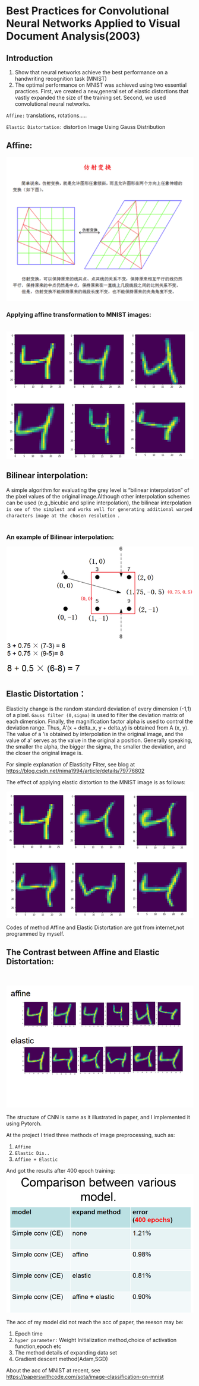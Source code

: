 Best Practices for Convolutional Neural Networks
Applied to Visual Document Analysis(2003)
=======
Introduction
---------
1. Show that neural networks achieve the best performance on a handwriting recognition task (MNIST)
2. The optimal performance on MNIST was achieved using two essential practices. 
First, we created a new,general set of elastic distortions that vastly expanded the size of the training set. 
Second, we used convolutional neural networks.


`Affine:`
translations, rotations.....

`Elastic Distortation:`
distortion Image Using Gauss Distribution


Affine:
----------
![affine method](https://github.com/FrankXu0808/Thesis_Reappearance-BestPracticeOfCNNinMnist/raw/master/images/affine.png)  

### Applying affine transformation to MNIST images:<br><br>
![affine result](https://github.com/FrankXu0808/Thesis_Reappearance-BestPracticeOfCNNinMnist/raw/master/images/affine_exa.png)  

Bilinear interpolation:
--------------
A simple algorithm for evaluating the grey level is “bilinear interpolation” of the pixel values of the original image.Although other interpolation schemes can be used (e.g.,bicubic  and  spline  interpolation),  the  bilinear interpolation `is one of the simplest and works well for generating additional warped characters image at the chosen resolution `.
<br><br>
### An example of Bilinear interpolation:
![affine method](https://github.com/FrankXu0808/Thesis_Reappearance-BestPracticeOfCNNinMnist/raw/master/images/Bilinear_interpolation.png) 

Elastic Distortation：
----------------
Elasticity change is the random standard deviation of every dimension (-1,1) of a pixel. `Gauss filter (0,sigma)` is used to filter the deviation matrix of each dimension. Finally, the magnification factor alpha is used to control the deviation range. Thus, A'(x + delta_x, y + delta_y) is obtained from A (x, y). The value of a 'is obtained by interpolation in the original image, and the value of a' serves as the value in the original a position. Generally speaking, the smaller the alpha, the bigger the sigma, the smaller the deviation, and the closer the original image is.

For simple explanation of Elasticity Filter, see blog at https://blog.csdn.net/nima1994/article/details/79776802

The effect of applying elastic distortion to the MNIST image is as follows:
<br><br>
![affine result](https://github.com/FrankXu0808/Thesis_Reappearance-BestPracticeOfCNNinMnist/raw/master/images/elastic_transformation.png)

Codes of method Affine and Elastic Distortation are got from internet,not programmed by myself.

The Contrast between Affine and Elastic Distortation:
-------------
<br><br>
![affine result](https://github.com/FrankXu0808/Thesis_Reappearance-BestPracticeOfCNNinMnist/raw/master/images/compare.png)  

The structure of CNN is same as it illustrated in paper, and I implemented it using Pytorch.

At the project I tried three methods of image preprocessing, such as:
1. `Affine`
2. `Elastic Dis..`
3. `Affine + Elastic`

And got the results after 400 epoch training:
<br><nr>
![affine result](https://github.com/FrankXu0808/Thesis_Reappearance-BestPracticeOfCNNinMnist/raw/master/images/results.png)  
  
The acc of my model did not reach the acc of paper, the reeson may be:
1. Epoch time
2. `hyper parameter:` Weight Initialization method,choice of activation function,epoch etc
3. The method details of expanding data set
4. Gradient descent method(Adam,SGD)

About the acc of MNIST at recent, see https://paperswithcode.com/sota/image-classification-on-mnist



